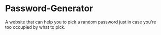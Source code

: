 # Password-Generator
A website that can help you to pick a random password just in case you're too occupied by what to pick.
